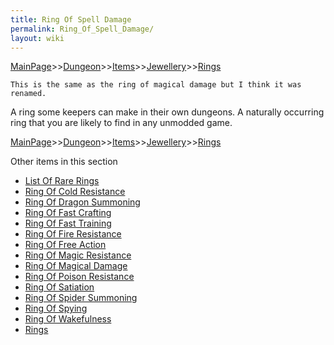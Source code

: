 ```yaml
---
title: Ring Of Spell Damage
permalink: Ring_Of_Spell_Damage/
layout: wiki
---
```


[MainPage](/keeperrl_wiki/ "wikilink")>>[Dungeon](/keeperrl_wiki/Dungeon "wikilink")>>[Items](/keeperrl_wiki/Items "wikilink")>>[Jewellery](/keeperrl_wiki/Jewellery "wikilink")>>[Rings](/keeperrl_wiki/Rings "wikilink")

	This is the same as the ring of magical damage but I think it was renamed.
	
A ring some keepers can make in their own dungeons.
A naturally occurring ring that you are likely to find in any unmodded game.

[MainPage](/keeperrl_wiki/ "wikilink")>>[Dungeon](/keeperrl_wiki/Dungeon "wikilink")>>[Items](/keeperrl_wiki/Items "wikilink")>>[Jewellery](/keeperrl_wiki/Jewellery "wikilink")>>[Rings](/keeperrl_wiki/Rings "wikilink")

Other items in this section
-    [List Of Rare Rings](/keeperrl_wiki/List_Of_Rare_Rings "wikilink")
-    [Ring Of Cold Resistance](/keeperrl_wiki/Ring_Of_Cold_Resistance "wikilink")
-    [Ring Of Dragon Summoning](/keeperrl_wiki/Ring_Of_Dragon_Summoning "wikilink")
-    [Ring Of Fast Crafting](/keeperrl_wiki/Ring_Of_Fast_Crafting "wikilink")
-    [Ring Of Fast Training](/keeperrl_wiki/Ring_Of_Fast_Training "wikilink")
-    [Ring Of Fire Resistance](/keeperrl_wiki/Ring_Of_Fire_Resistance "wikilink")
-    [Ring Of Free Action](/keeperrl_wiki/Ring_Of_Free_Action "wikilink")
-    [Ring Of Magic Resistance](/keeperrl_wiki/Ring_Of_Magic_Resistance "wikilink")
-    [Ring Of Magical Damage](/keeperrl_wiki/Ring_Of_Magical_Damage "wikilink")
-    [Ring Of Poison Resistance](/keeperrl_wiki/Ring_Of_Poison_Resistance "wikilink")
-    [Ring Of Satiation](/keeperrl_wiki/Ring_Of_Satiation "wikilink")
-    [Ring Of Spider Summoning](/keeperrl_wiki/Ring_Of_Spider_Summoning "wikilink")
-    [Ring Of Spying](/keeperrl_wiki/Ring_Of_Spying "wikilink")
-    [Ring Of Wakefulness](/keeperrl_wiki/Ring_Of_Wakefulness "wikilink")
-    [Rings](/keeperrl_wiki/Rings "wikilink")
